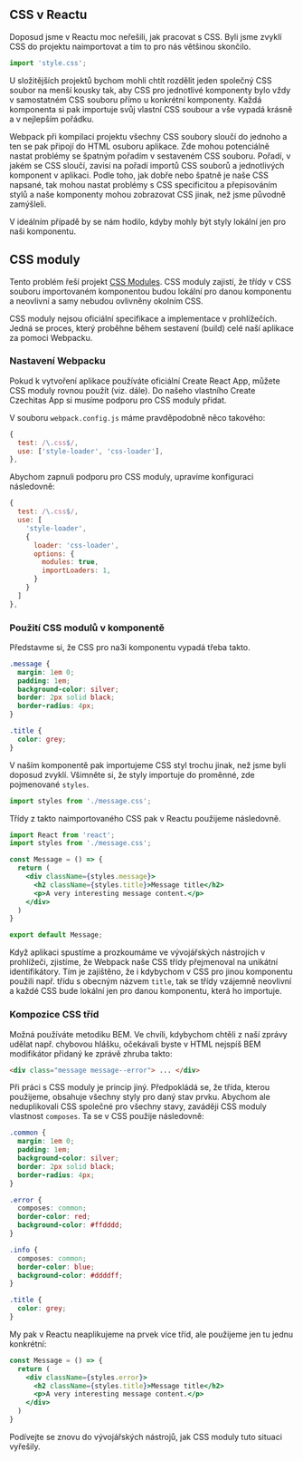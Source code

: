 ## CSS v Reactu

Doposud jsme v Reactu moc neřešili, jak pracovat s CSS. Byli jsme zvyklí CSS do projektu naimportovat a tím to pro nás většinou skončilo.

```jsx
import 'style.css';
```

U složitějších projektů bychom mohli chtít rozdělit jeden společný CSS soubor na menší kousky tak, aby CSS pro jednotlivé komponenty bylo vždy v samostatném CSS souboru přímo u konkrétní komponenty. Každá komponenta si pak importuje svůj vlastní CSS soubour a vše vypadá krásně a v nejlepším pořádku.

Webpack při kompilaci projektu všechny CSS soubory sloučí do jednoho a ten se pak připojí do HTML osuboru aplikace. Zde mohou potenciálně nastat problémy se špatným pořadím v sestaveném CSS souboru. Pořadí, v jakém se CSS sloučí, zavisí na pořadí importů CSS souborů a jednotlivých komponent v aplikaci. Podle toho, jak dobře nebo špatně je naše CSS napsané, tak mohou nastat problémy s CSS specificitou a přepisováním stylů a naše komponenty mohou zobrazovat CSS jinak, než jsme původně zamýšleli.

V ideálním případě by se nám hodilo, kdyby mohly být styly lokální jen pro naši komponentu.

## CSS moduly

Tento problém řeší projekt [CSS Modules](https://github.com/css-modules/css-modules). CSS moduly zajistí, že třídy v CSS souboru importovaném komponentou budou lokální pro danou komponentu a neovlivní a samy nebudou ovlivněny okolním CSS.

CSS moduly nejsou oficiální specifikace a implementace v prohlížečích. Jedná se proces, který proběhne během sestavení (build) celé naší aplikace za pomoci Webpacku.

### Nastavení Webpacku

Pokud k vytvoření aplikace používáte oficiální Create React App, můžete CSS moduly rovnou použít (viz. dále). Do našeho vlastního Create Czechitas App si musíme podporu pro CSS moduly přidat.

V souboru `webpack.config.js` máme pravděpodobně něco takového:

```js
{
  test: /\.css$/,
  use: ['style-loader', 'css-loader'],
},
```

Abychom zapnuli podporu pro CSS moduly, upravíme konfiguraci následovně:

```js
{
  test: /\.css$/,
  use: [
    'style-loader',
    {
      loader: 'css-loader',
      options: {
        modules: true,
        importLoaders: 1,
      }
    }
  ]
},
```

### Použití CSS modulů v komponentě

Představme si, že CSS pro na3i komponentu vypadá třeba takto.

```css
.message {
  margin: 1em 0;
  padding: 1em;
  background-color: silver;
  border: 2px solid black;
  border-radius: 4px;
}

.title {
  color: grey;
}
```

V naším komponentě pak importujeme CSS styl trochu jinak, než jsme byli doposud zvyklí. Všimněte si, že styly importuje do proměnné, zde pojmenované `styles`.

```jsx
import styles from './message.css';
```

Třídy z takto naimportovaného CSS pak v Reactu použijeme následovně.

```jsx
import React from 'react';
import styles from './message.css';

const Message = () => {
  return (
    <div className={styles.message}>
      <h2 className={styles.title}>Message title</h2>
      <p>A very interesting message content.</p>
    </div>
  )
}

export default Message;
```

Když aplikaci spustíme a prozkoumáme ve vývojářských nástrojích v prohlížeči, zjistíme, že Webpack naše CSS třídy přejmenoval na unikátní identifikátory. Tím je zajištěno, že i kdybychom v CSS pro jinou komponentu použili např. třídu s obecným názvem `title`, tak se třídy vzájemně neovlivní a každé CSS bude lokální jen pro danou komponentu, která ho importuje.

### Kompozice CSS tříd

Možná používáte metodiku BEM. Ve chvíli, kdybychom chtěli z naší zprávy udělat např. chybovou hlášku, očekávali byste v HTML nejspíš BEM modifikátor přidaný ke zprávě zhruba takto:

```html
<div class="message message--error"> ... </div>
```

Při práci s CSS moduly je princip jiný. Předpokládá se, že třída, kterou použijeme, obsahuje všechny styly pro daný stav prvku. Abychom ale neduplikovali CSS společné pro všechny stavy, zaváději CSS moduly vlastnost `composes`. Ta se v CSS použije následovně:

```css
.common {
  margin: 1em 0;
  padding: 1em;
  background-color: silver;
  border: 2px solid black;
  border-radius: 4px;
}

.error {
  composes: common;
  border-color: red;
  background-color: #ffdddd;
}

.info {
  composes: common;
  border-color: blue;
  background-color: #ddddff;
}

.title {
  color: grey;
}
```

My pak v Reactu neaplikujeme na prvek více tříd, ale použijeme jen tu jednu konkrétní:

```jsx
const Message = () => {
  return (
    <div className={styles.error}>
      <h2 className={styles.title}>Message title</h2>
      <p>A very interesting message content.</p>
    </div>
  )
}
```

Podívejte se znovu do vývojářských nástrojů, jak CSS moduly tuto situaci vyřešily.
